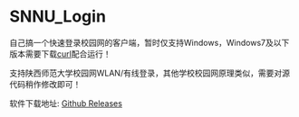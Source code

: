 # SNNU_Login

自己搞一个快速登录校园网的客户端，暂时仅支持Windows，Windows7及以下版本需要下载[curl](https://raw.githubusercontent.com/HXHGTS/SNNU_Login/main/curl.exe)配合运行！

支持陕西师范大学校园网WLAN/有线登录，其他学校校园网原理类似，需要对源代码稍作修改即可！

软件下载地址: [Github Releases](https://github.com/HXHGTS/SNNU_Login/releases/latest/download/SNNU_Login.exe)
